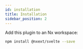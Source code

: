 ```yaml
---
id: installation
title: Installation
sidebar_position: 2
---
```


Add this plugin to an Nx workspace:

```bash npm2yarn
npm install @nxext/svelte --save
```
